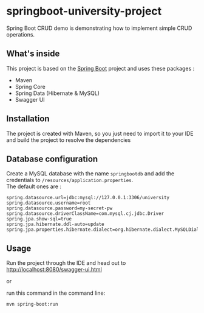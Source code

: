 # springboot-university-project

Spring Boot CRUD demo is demonstrating how to implement simple CRUD operations.

## What's inside 
This project is based on the [Spring Boot](http://projects.spring.io/spring-boot/) project and uses these packages :
- Maven
- Spring Core
- Spring Data (Hibernate & MySQL)
- Swagger UI

## Installation 
The project is created with Maven, so you just need to import it to your IDE and build the project to resolve the dependencies

## Database configuration 
Create a MySQL database with the name `springbootdb` and add the credentials to `/resources/application.properties`.  
The default ones are :

```
spring.datasource.url=jdbc:mysql://127.0.0.1:3306/university
spring.datasource.username=root
spring.datasource.password=my-secret-pw
spring.datasource.driverClassName=com.mysql.cj.jdbc.Driver
spring.jpa.show-sql=true
spring.jpa.hibernate.ddl-auto=update
spring.jpa.properties.hibernate.dialect=org.hibernate.dialect.MySQLDialect
```

## Usage 
Run the project through the IDE and head out to [http://localhost:8080/swagger-ui.html](http://localhost:8080/swagger-ui.html)

or 

run this command in the command line:
```
mvn spring-boot:run
```
